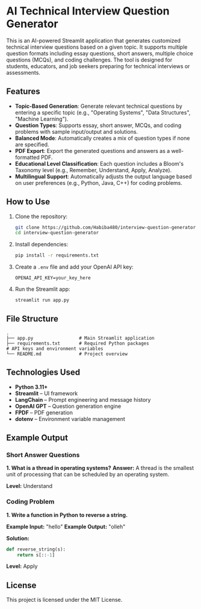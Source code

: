 

# AI Technical Interview Question Generator

This is an AI-powered Streamlit application that generates customized technical interview questions based on a given topic. It supports multiple question formats including essay questions, short answers, multiple choice questions (MCQs), and coding challenges. The tool is designed for students, educators, and job seekers preparing for technical interviews or assessments.

## Features

- **Topic-Based Generation**: Generate relevant technical questions by entering a specific topic (e.g., "Operating Systems", "Data Structures", "Machine Learning").
- **Question Types**: Supports essay, short answer, MCQs, and coding problems with sample input/output and solutions.
- **Balanced Mode**: Automatically creates a mix of question types if none are specified.
- **PDF Export**: Export the generated questions and answers as a well-formatted PDF.
- **Educational Level Classification**: Each question includes a Bloom's Taxonomy level (e.g., Remember, Understand, Apply, Analyze).
- **Multilingual Support**: Automatically adjusts the output language based on user preferences (e.g., Python, Java, C++) for coding problems.

## How to Use

1. Clone the repository:
   ```bash
   git clone https://github.com/Habiba480/interview-question-generator.git
   cd interview-question-generator

2. Install dependencies:

   ```bash
   pip install -r requirements.txt
   ```

3. Create a `.env` file and add your OpenAI API key:

   ```
   OPENAI_API_KEY=your_key_here
   ```

4. Run the Streamlit app:

   ```bash
   streamlit run app.py
   ```

## File Structure

```
.
├── app.py                 # Main Streamlit application
├── requirements.txt       # Required Python packages                 # API keys and environment variables
└── README.md              # Project overview
```

## Technologies Used

* **Python 3.11+**
* **Streamlit** – UI framework
* **LangChain** – Prompt engineering and message history
* **OpenAI GPT** – Question generation engine
* **FPDF** – PDF generation
* **dotenv** – Environment variable management

## Example Output

### Short Answer Questions

**1. What is a thread in operating systems?**
**Answer:** A thread is the smallest unit of processing that can be scheduled by an operating system.

**Level:** Understand

### Coding Problem

**1. Write a function in Python to reverse a string.**

**Example Input:** "hello"
**Example Output:** "olleh"

**Solution:**

```python
def reverse_string(s):
    return s[::-1]
```

**Level:** Apply

## License

This project is licensed under the MIT License.

